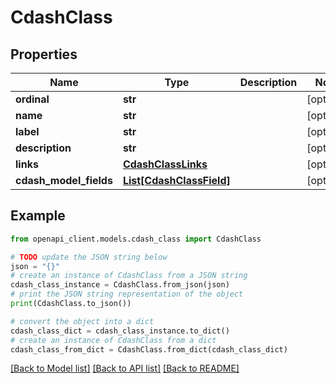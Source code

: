 # CdashClass


## Properties

Name | Type | Description | Notes
------------ | ------------- | ------------- | -------------
**ordinal** | **str** |  | [optional] 
**name** | **str** |  | [optional] 
**label** | **str** |  | [optional] 
**description** | **str** |  | [optional] 
**links** | [**CdashClassLinks**](CdashClassLinks.md) |  | [optional] 
**cdash_model_fields** | [**List[CdashClassField]**](CdashClassField.md) |  | [optional] 

## Example

```python
from openapi_client.models.cdash_class import CdashClass

# TODO update the JSON string below
json = "{}"
# create an instance of CdashClass from a JSON string
cdash_class_instance = CdashClass.from_json(json)
# print the JSON string representation of the object
print(CdashClass.to_json())

# convert the object into a dict
cdash_class_dict = cdash_class_instance.to_dict()
# create an instance of CdashClass from a dict
cdash_class_from_dict = CdashClass.from_dict(cdash_class_dict)
```
[[Back to Model list]](../README.md#documentation-for-models) [[Back to API list]](../README.md#documentation-for-api-endpoints) [[Back to README]](../README.md)



